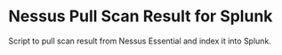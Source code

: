 # Nessus Pull Scan Result for Splunk
Script to pull scan result from Nessus Essential and index it into Splunk.
